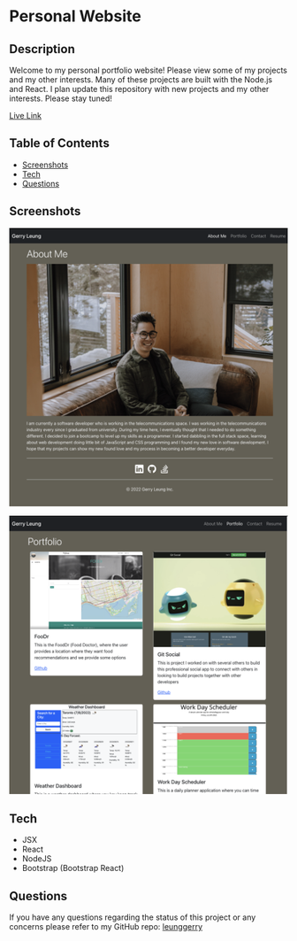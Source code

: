 # Personal Website

## Description

Welcome to my personal portfolio website! Please view some of my projects and my other interests. Many of these projects are built with the Node.js and React. I plan update this repository with new projects and my other interests. Please stay tuned!

[Live Link](https://leunggerry.github.io/gerry-portfolio-react/)

## Table of Contents

- [Screenshots](#screenshots)
- [Tech](#tech)
- [Questions](#questions)

## Screenshots

![About page](./src/assets/sreenshots/about.png)

![Portfolio page](./src/assets/sreenshots/portfolio.png)

## Tech

- JSX
- React
- NodeJS
- Bootstrap (Bootstrap React)

## Questions

If you have any questions regarding the status of this project or any concerns please refer to my GitHub repo:
[leunggerry](https://github.com/leunggerry)
